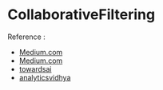 # CollaborativeFiltering

Reference : 
- [Medium.com](https://medium.com/analytics-vidhya/recommendation-system-using-collaborative-filtering-cc310e641fde)
- [Medium.com](https://medium.com/@srinidhi14vaddy/collaborative-filtering-movie-recommendation-60461c7ef897)
- [towardsai](https://pub.towardsai.net/recommendation-system-in-depth-tutorial-with-python-for-netflix-using-collaborative-filtering-533ff8a0e444)
- [analyticsvidhya](https://www.analyticsvidhya.com/blog/2020/11/create-your-own-movie-movie-recommendation-system/)
